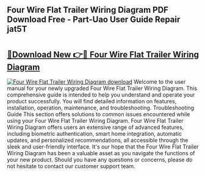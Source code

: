 ## Four Wire Flat Trailer Wiring Diagram PDF Download Free - Part-Uao User Guide Repair jat5T

# <h2><a href="http://dfk97o.blite.top/?on=Four+Wire+Flat+Trailer+Wiring+Diagram">🔗Download New 👉🔴 Four Wire Flat Trailer Wiring Diagram</a></h2>

[![Four Wire Flat Trailer Wiring Diagram download](https://i.imgur.com/lujVjoI.png)](http://dfk97o.blite.top/?on=Four+Wire+Flat+Trailer+Wiring+Diagram)
Welcome to the user manual for your newly upgraded Four Wire Flat Trailer Wiring Diagram. This comprehensive guide is intended to help you understand and operate your product successfully. You will find detailed information on features, installation, operation, maintenance, and troubleshooting. Troubleshooting Guide This section offers solutions to common issues encountered while using your Four Wire Flat Trailer Wiring Diagram. Four Wire Flat Trailer Wiring Diagram offers users an extensive range of advanced features, including biometric authentication, smart home integration, automatic updates, and personalized recommendations, all accessible through the sleek and user-friendly interface. It's our hope that the Four Wire Flat Trailer Wiring Diagram has been a valuable asset as you navigate the functions of your new product. Should you have any questions or concerns, please do not hesitate to contact our customer support team.
